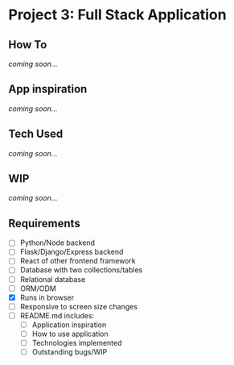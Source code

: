 # Project 3: Full Stack Application

## How To
_coming soon..._

## App inspiration
_coming soon..._

## Tech Used
_coming soon..._

## WIP
_coming soon..._

## Requirements
- [ ] Python/Node backend
- [ ] Flask/Django/Express backend
- [ ] React of other frontend framework
- [ ] Database with two collections/tables
- [ ] Relational database
- [ ] ORM/ODM
- [x] Runs in browser
- [ ] Responsive to screen size changes
- [ ] README.md includes:
    - [ ] Application inspiration
    - [ ] How to use application
    - [ ] Technologies implemented
    - [ ] Outstanding bugs/WIP